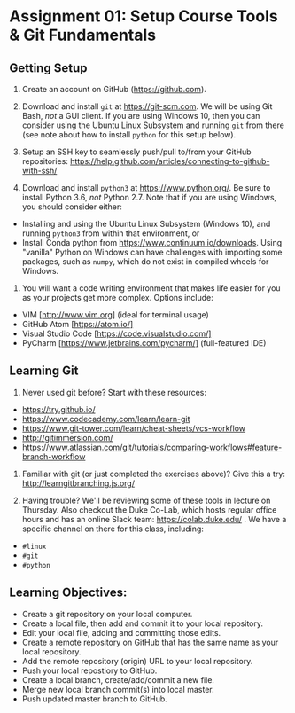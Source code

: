 # Assignment 01: Setup Course Tools & Git Fundamentals

## Getting Setup
1. Create an account on GitHub (https://github.com).

1. Download and install `git` at https://git-scm.com.  We will
   be using Git Bash, *not* a GUI client.  If you are using Windows 10,
   then you can consider using the Ubuntu Linux Subsystem and running `git`
   from there (see note about how to install `python` for this setup below).

1. Setup an SSH key to seamlessly push/pull to/from your GitHub repositories:
   https://help.github.com/articles/connecting-to-github-with-ssh/

1. Download and install `python3` at https://www.python.org/. Be sure to
   install Python 3.6, *not* Python 2.7.  Note that if you are using Windows,
   you should consider either:
  + Installing and using the Ubuntu Linux Subsystem (Windows 10), and running
    `python3` from within that environment, or
  + Install Conda python from https://www.continuum.io/downloads.  Using
    "vanilla" Python on Windows can have challenges with importing some
    packages, such as `numpy`, which do not exist in compiled wheels for
    Windows.

1. You will want a code writing environment that makes life easier for you as
  your projects get more complex.  Options include:
  + VIM [http://www.vim.org] (ideal for terminal usage)
  + GitHub Atom [https://atom.io/]
  + Visual Studio Code [https://code.visualstudio.com/]
  + PyCharm [https://www.jetbrains.com/pycharm/]  (full-featured IDE)

## Learning Git
1. Never used git before?  Start with these resources:
  + https://try.github.io/
  + https://www.codecademy.com/learn/learn-git
  + https://www.git-tower.com/learn/cheat-sheets/vcs-workflow
  + http://gitimmersion.com/
  + https://www.atlassian.com/git/tutorials/comparing-workflows#feature-branch-workflow

1. Familiar with git (or just completed the exercises above)?  Give this a try:
  http://learngitbranching.js.org/

1. Having trouble?  We'll be reviewing some of these tools in lecture on
  Thursday.  Also checkout the Duke Co-Lab, which hosts regular office hours
  and has an online Slack team: https://colab.duke.edu/ .  We have a specific
  channel on there for this class, including:
  + `#linux`
  + `#git`
  + `#python`

## Learning Objectives:
  + Create a git repository on your local computer.
  + Create a local file, then add and commit it to your local repository.
  + Edit your local file, adding and committing those edits.
  + Create a remote repository on GitHub that has the same name as your local repository.
  + Add the remote repository (origin) URL to your local repository.
  + Push your local repostiory to GitHub.
  + Create a local branch, create/add/commit a new file.
  + Merge new local branch commit(s) into local master.
  + Push updated master branch to GitHub.
